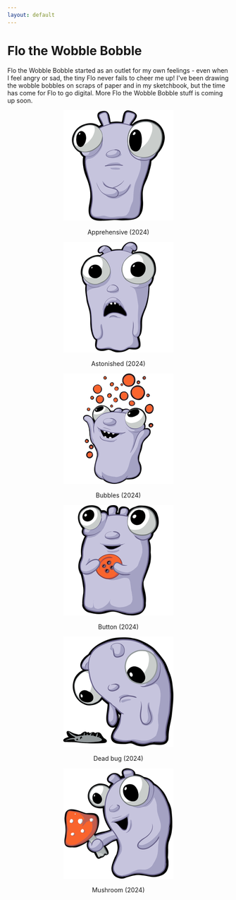 ```yaml
---
layout: default
---
```


<h1>Flo the Wobble Bobble</h1>

Flo the Wobble Bobble started as an outlet for my own feelings - even when I feel angry or sad, the tiny Flo never fails to cheer me up! I've been drawing the wobble bobbles on scraps of paper and in my sketchbook, but the time has come for Flo to go digital. More Flo the Wobble Bobble stuff is coming up soon.

<div style="display:block; text-align:center;">
    <div class="tile">
        <div class="tilethumbnail">
        <img src="/assets/fwb/apprehensive.png"/>
        </div>
        <p>Apprehensive (2024)</p>
    </div>
    <div class="tile">
        <div class="tilethumbnail">
        <img src="/assets/fwb/astonished.png"/>
        </div>
        <p>Astonished (2024)</p>
    </div>
    <div class="tile">
        <div class="tilethumbnail">
        <img src="/assets/fwb/bubbles.png"/>
        </div>
        <p>Bubbles (2024)</p>
    </div>
    <div class="tile">
        <div class="tilethumbnail">
        <img src="/assets/fwb/button.png"/>
        </div>
        <p>Button (2024)</p>
    </div>
    <div class="tile">
        <div class="tilethumbnail">
        <img src="/assets/fwb/deadbug.png"/>
        </div>
        <p>Dead bug (2024)</p>
    </div>
    <div class="tile">
        <div class="tilethumbnail">
        <img src="/assets/fwb/mushroom.png"/>
        </div>
        <p>Mushroom (2024)</p>
    </div>
</div>
